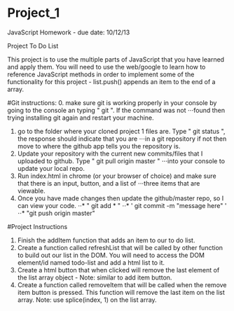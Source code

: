 Project_1
=========

JavaScript Homework - due date: 10/12/13

Project To Do List

This project is to use the multiple parts of JavaScript that you have learned and apply them. You will need to use the
web/google to learn how to reference JavaScript methods in order to implement some of the functionality for this
project - list.push() appends an item to the end of a array.

#Git instructions:
0. make sure git is working properly in your console by going to the console an typing " git ". If the command was not
⋅⋅⋅found then trying installing git again and restart your machine.
1. go to the folder where your cloned project 1 files are. Type " git status ", the response should indicate that you are
⋅⋅⋅in a git repository if not then move to where the github app tells you the repository is.
2. Update your repository with the current new commits/files that I uploaded to github. Type " git pull origin master "
⋅⋅⋅into your console to update your local repo.
3. Run index.html in chrome (or your browser of choice) and make sure that there is an input, button, and a list of
⋅⋅⋅three items that are viewable.
4. Once you have made changes then update the github/master repo, so I can view your code.
⋅⋅* " git add * "
⋅⋅* ' git commit -m "message here" '
⋅⋅* "git push origin master"


#Project Instructions

1. Finish the addItem function that adds an item to our to do list.
2. Create a function called refreshList that will be called by other function to build out our list in the DOM. You will
need to access the DOM element/id named todo-list and add a html list to it.
3. Create a html button that when clicked will remove the last element of the list array object - Note: similar to add
item button.
4. Create a function called removeItem that will be called when the remove item button is pressed. This function will
remove the last item on the list array. Note: use splice(index, 1) on the list array.
